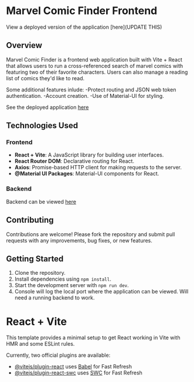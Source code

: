 # Marvel Comic Finder Frontend

View a deployed version of the application [here](UPDATE THIS)

## Overview

Marvel Comic Finder is a frontend web application built with Vite + React that allows users to run a cross-referenced search of marvel comics with featuring two of their favorite characters. Users can also manage a reading list of comics they'd like to read. 

Some additional features inlude:
-Protect routing and JSON web token authentication.
-Account creation.
-Use of Material-UI for styling.

See the deployed application [here](**fix**)

## Technologies Used

### Frontend

- **React + Vite**: A JavaScript library for building user interfaces.
- **React Router DOM**: Declarative routing for React.
- **Axios**: Promise-based HTTP client for making requests to the server.
- **@Material UI Packages**: Material-UI components for React.

### Backend

Backend can be viewed [here](https://github.com/aptaylor87/react-jobly-backend)


## Contributing

Contributions are welcome! Please fork the repository and submit pull requests with any improvements, bug fixes, or new features.


## Getting Started

1. Clone the repository.
2. Install dependencies using `npm install`.
3. Start the development server with `npm run dev`.
4. Console will log the local port where the application can be viewed. Will need a running backend to work. 


# React + Vite

This template provides a minimal setup to get React working in Vite with HMR and some ESLint rules.

Currently, two official plugins are available:

- [@vitejs/plugin-react](https://github.com/vitejs/vite-plugin-react/blob/main/packages/plugin-react/README.md) uses [Babel](https://babeljs.io/) for Fast Refresh
- [@vitejs/plugin-react-swc](https://github.com/vitejs/vite-plugin-react-swc) uses [SWC](https://swc.rs/) for Fast Refresh



